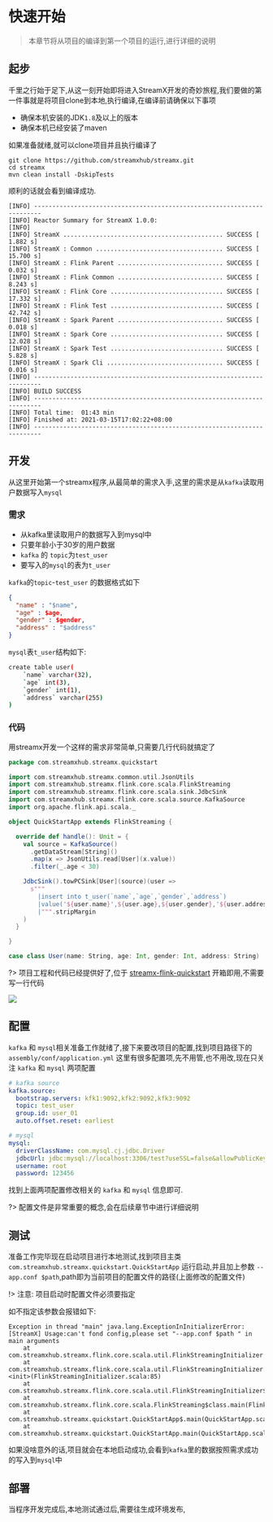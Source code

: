 # 快速开始
> 本章节将从项目的编译到第一个项目的运行,进行详细的说明

## 起步
千里之行始于足下,从这一刻开始即将进入StreamX开发的奇妙旅程,我们要做的第一件事就是将项目clone到本地,执行编译,在编译前请确保以下事项
- 确保本机安装的JDK`1.8`及以上的版本
- 确保本机已经安装了maven

如果准备就绪,就可以clone项目并且执行编译了

```git
git clone https://github.com/streamxhub/streamx.git
cd streamx
mvn clean install -DskipTests
```

顺利的话就会看到编译成功.

```log
[INFO] ------------------------------------------------------------------------
[INFO] Reactor Summary for StreamX 1.0.0:
[INFO]
[INFO] StreamX ............................................ SUCCESS [  1.882 s]
[INFO] StreamX : Common ................................... SUCCESS [ 15.700 s]
[INFO] StreamX : Flink Parent ............................. SUCCESS [  0.032 s]
[INFO] StreamX : Flink Common ............................. SUCCESS [  8.243 s]
[INFO] StreamX : Flink Core ............................... SUCCESS [ 17.332 s]
[INFO] StreamX : Flink Test ............................... SUCCESS [ 42.742 s]
[INFO] StreamX : Spark Parent ............................. SUCCESS [  0.018 s]
[INFO] StreamX : Spark Core ............................... SUCCESS [ 12.028 s]
[INFO] StreamX : Spark Test ............................... SUCCESS [  5.828 s]
[INFO] StreamX : Spark Cli ................................ SUCCESS [  0.016 s]
[INFO] ------------------------------------------------------------------------
[INFO] BUILD SUCCESS
[INFO] ------------------------------------------------------------------------
[INFO] Total time:  01:43 min
[INFO] Finished at: 2021-03-15T17:02:22+08:00
[INFO] ------------------------------------------------------------------------
```

## 开发
从这里开始第一个streamx程序,从最简单的需求入手,这里的需求是从`kafka`读取用户数据写入`mysql`
### 需求
* 从kafka里读取用户的数据写入到mysql中
* 只要年龄小于30岁的用户数据
* `kafka` 的 `topic`为`test_user`
* 要写入的`mysql`的表为`t_user`

`kafka`的`topic`-`test_user` 的数据格式如下
```json
{
  "name" : "$name",
  "age" : $age,
  "gender" : $gender,
  "address" : "$address"
}
```
`mysql`表`t_user`结构如下:

```bash 
create table user(
    `name` varchar(32),
    `age` int(3),
    `gender` int(1),
    `address` varchar(255)
)
```

### 代码
用streamx开发一个这样的需求非常简单,只需要几行代码就搞定了

```scala
package com.streamxhub.streamx.quickstart

import com.streamxhub.streamx.common.util.JsonUtils
import com.streamxhub.streamx.flink.core.scala.FlinkStreaming
import com.streamxhub.streamx.flink.core.scala.sink.JdbcSink
import com.streamxhub.streamx.flink.core.scala.source.KafkaSource
import org.apache.flink.api.scala._

object QuickStartApp extends FlinkStreaming {

  override def handle(): Unit = {
    val source = KafkaSource()
      .getDataStream[String]()
      .map(x => JsonUtils.read[User](x.value))
      .filter(_.age < 30)

    JdbcSink().towPCSink[User](source)(user =>
      s"""
        |insert into t_user(`name`,`age`,`gender`,`address`)
        |value('${user.name}',${user.age},${user.gender},'${user.address}')
        |""".stripMargin
    )
  }

}

case class User(name: String, age: Int, gender: Int, address: String)

```
?> 项目工程和代码已经提供好了,位于 [streamx-flink-quickstart](https://github.com/streamxhub/streamx/streamx-flink/streamx-flink-quickstart) 开箱即用,不需要写一行代码

![](http://assets.streamxhub.com/1615863880697.jpg)


## 配置
`kafka` 和 `mysql`相关准备工作就绪了,接下来要改项目的配置,找到项目路径下的`assembly/conf/application.yml`
这里有很多配置项,先不用管,也不用改,现在只关注 `kafka` 和 `mysql` 两项配置
```yaml
# kafka source
kafka.source:
  bootstrap.servers: kfk1:9092,kfk2:9092,kfk3:9092
  topic: test_user
  group.id: user_01
  auto.offset.reset: earliest

# mysql
mysql:
  driverClassName: com.mysql.cj.jdbc.Driver
  jdbcUrl: jdbc:mysql://localhost:3306/test?useSSL=false&allowPublicKeyRetrieval=true
  username: root
  password: 123456
```  
找到上面两项配置修改相关的 `kafka` 和 `mysql` 信息即可.

?> 配置文件是非常重要的概念,会在后续章节中进行详细说明

## 测试

准备工作完毕现在启动项目进行本地测试,找到项目主类`com.streamxhub.streamx.quickstart.QuickStartApp` 运行启动,并且加上参数
`--app.conf $path`,path即为当前项目的配置文件的路径(上面修改的配置文件)

!> 注意: 项目启动时配置文件必须要指定

如不指定该参数会报错如下:
```log
Exception in thread "main" java.lang.ExceptionInInitializerError: 
[StreamX] Usage:can't fond config,please set "--app.conf $path " in main arguments
	at com.streamxhub.streamx.flink.core.scala.util.FlinkStreamingInitializer.initParameter(FlinkStreamingInitializer.scala:126)
	at com.streamxhub.streamx.flink.core.scala.util.FlinkStreamingInitializer.<init>(FlinkStreamingInitializer.scala:85)
	at com.streamxhub.streamx.flink.core.scala.util.FlinkStreamingInitializer$.initStream(FlinkStreamingInitializer.scala:55)
	at com.streamxhub.streamx.flink.core.scala.FlinkStreaming$class.main(FlinkStreaming.scala:94)
	at com.streamxhub.streamx.quickstart.QuickStartApp$.main(QuickStartApp.scala:9)
	at com.streamxhub.streamx.quickstart.QuickStartApp.main(QuickStartApp.scala)

```
如果没啥意外的话,项目就会在本地启动成功,会看到`kafka`里的数据按照需求成功的写入到`mysql`中
## 部署
当程序开发完成后,本地测试通过后,需要往生成环境发布,
